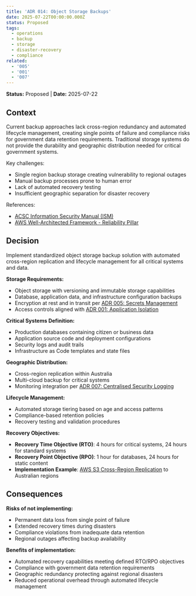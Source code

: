 ```yaml
---
title: 'ADR 014: Object Storage Backups'
date: 2025-07-22T00:00:00.000Z
status: Proposed
tags:
  - operations
  - backup
  - storage
  - disaster-recovery
  - compliance
related:
  - '005'
  - '001'
  - '007'
---
```



**Status:** Proposed \| **Date:** 2025-07-22

## Context

Current backup approaches lack cross-region redundancy and automated
lifecycle management, creating single points of failure and compliance
risks for government data retention requirements. Traditional storage
systems do not provide the durability and geographic distribution needed
for critical government systems.

Key challenges:

- Single region backup storage creating vulnerability to regional
  outages
- Manual backup processes prone to human error
- Lack of automated recovery testing
- Insufficient geographic separation for disaster recovery

References:

- [ACSC Information Security Manual
  (ISM)](https://www.cyber.gov.au/resources-business-and-government/essential-cyber-security/ism)
- [AWS Well-Architected Framework - Reliability
  Pillar](https://docs.aws.amazon.com/wellarchitected/latest/reliability-pillar/welcome.html)

## Decision

Implement standardized object storage backup solution with automated
cross-region replication and lifecycle management for all critical
systems and data.

**Storage Requirements:**

- Object storage with versioning and immutable storage capabilities
- Database, application data, and infrastructure configuration backups
- Encryption at rest and in transit per [ADR 005: Secrets
  Management](../security/005-secrets-management.qmd)
- Access controls aligned with [ADR 001: Application
  Isolation](../security/001-isolation.qmd)

**Critical Systems Definition:**

- Production databases containing citizen or business data
- Application source code and deployment configurations
- Security logs and audit trails
- Infrastructure as Code templates and state files

**Geographic Distribution:**

- Cross-region replication within Australia
- Multi-cloud backup for critical systems
- Monitoring integration per [ADR 007: Centralised Security
  Logging](../operations/007-logging.qmd)

**Lifecycle Management:**

- Automated storage tiering based on age and access patterns
- Compliance-based retention policies
- Recovery testing and validation procedures

**Recovery Objectives:**

- **Recovery Time Objective (RTO)**: 4 hours for critical systems, 24
  hours for standard systems
- **Recovery Point Objective (RPO)**: 1 hour for databases, 24 hours for
  static content
- **Implementation Example**: [AWS S3 Cross-Region
  Replication](https://docs.aws.amazon.com/AmazonS3/latest/userguide/replication.html)
  to Australian regions

## Consequences

**Risks of not implementing:**

- Permanent data loss from single point of failure
- Extended recovery times during disasters
- Compliance violations from inadequate data retention
- Regional outages affecting backup availability

**Benefits of implementation:**

- Automated recovery capabilities meeting defined RTO/RPO objectives
- Compliance with government data retention requirements
- Geographic redundancy protecting against regional disasters
- Reduced operational overhead through automated lifecycle management
